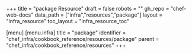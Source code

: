+++
title = "package Resource"
draft = false
robots = ""
gh_repo = "chef-web-docs"
data_path = ["infra","resources","package"]
layout = "infra_resource"
toc_layout = "infra_resource_toc"

[menu]
  [menu.infra]
    title = "package"
    identifier = "chef_infra/cookbook_reference/resources/package"
    parent = "chef_infra/cookbook_reference/resources"
+++

<!-- The contents of this page are automatically generated from the package.yaml file in the data directory. -->
<!-- To suggest a change, edit the https://github.com/chef/chef/blob/master/lib/chef/resource/package.rb file
      and submit a pull request to the https://github.com/chef/chef repository. -->
